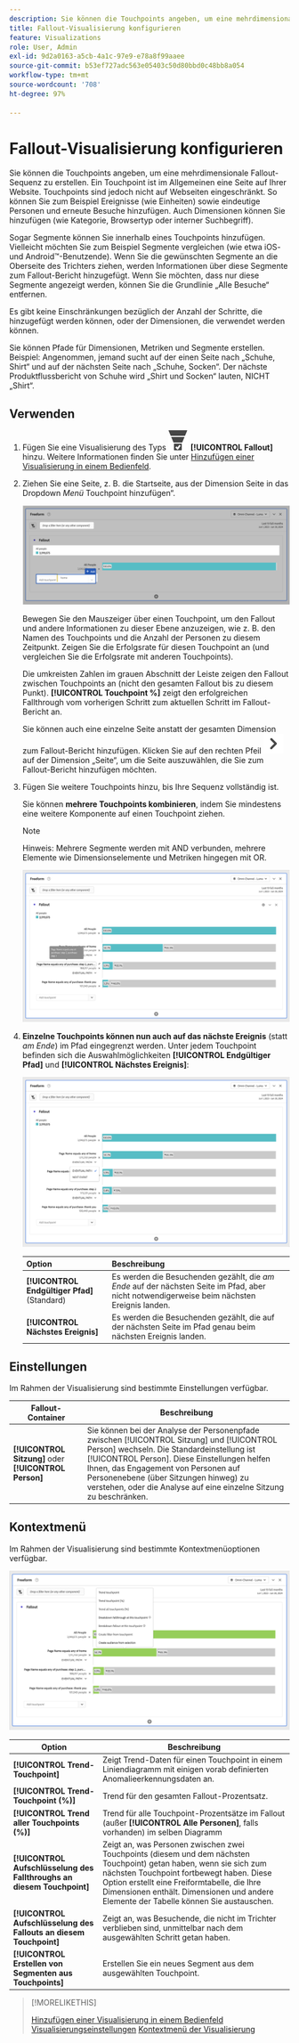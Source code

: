 ```yaml
---
description: Sie können die Touchpoints angeben, um eine mehrdimensionale Fallout-Sequenz zu erstellen.
title: Fallout-Visualisierung konfigurieren
feature: Visualizations
role: User, Admin
exl-id: 9d2a0163-a5cb-4a1c-97e9-e78a8f99aaee
source-git-commit: b53ef727adc563e05403c50d80bbd0c48bb8a054
workflow-type: tm+mt
source-wordcount: '708'
ht-degree: 97%

---
```


# Fallout-Visualisierung konfigurieren

Sie können die Touchpoints angeben, um eine mehrdimensionale Fallout-Sequenz zu erstellen. Ein Touchpoint ist im Allgemeinen eine Seite auf Ihrer Website. Touchpoints sind jedoch nicht auf Webseiten eingeschränkt. So können Sie zum Beispiel Ereignisse (wie Einheiten) sowie eindeutige Personen und erneute Besuche hinzufügen. Auch Dimensionen können Sie hinzufügen (wie Kategorie, Browsertyp oder interner Suchbegriff).

Sogar Segmente können Sie innerhalb eines Touchpoints hinzufügen. Vielleicht möchten Sie zum Beispiel Segmente vergleichen (wie etwa iOS- und Android™-Benutzende). Wenn Sie die gewünschten Segmente an die Oberseite des Trichters ziehen, werden Informationen über diese Segmente zum Fallout-Bericht hinzugefügt. Wenn Sie möchten, dass nur diese Segmente angezeigt werden, können Sie die Grundlinie „Alle Besuche“ entfernen.

Es gibt keine Einschränkungen bezüglich der Anzahl der Schritte, die hinzugefügt werden können, oder der Dimensionen, die verwendet werden können.

Sie können Pfade für Dimensionen, Metriken und Segmente erstellen. Beispiel: Angenommen, jemand sucht auf der einen Seite nach „Schuhe, Shirt“ und auf der nächsten Seite nach „Schuhe, Socken“. Der nächste Produktflussbericht von Schuhe wird „Shirt und Socken“ lauten, NICHT „Shirt“.

## Verwenden

1. Fügen Sie eine Visualisierung des Typs ![ConversionFunnel](/help/assets/icons/ConversionFunnel.svg) **[!UICONTROL Fallout]** hinzu. Weitere Informationen finden Sie unter [Hinzufügen einer Visualisierung in einem Bedienfeld](../freeform-analysis-visualizations.md#add-visualizations-to-a-panel).
1. Ziehen Sie eine Seite, z. B. die Startseite, aus der Dimension Seite in das Dropdown *Menü* Touchpoint hinzufügen“.

   ![Die Startseite aus der Dimension „Seite“, die in das Feld „Touchpoint hinzufügen“ gezogen wurde.](assets/fallout-drag.png)

   Bewegen Sie den Mauszeiger über einen Touchpoint, um den Fallout und andere Informationen zu dieser Ebene anzuzeigen, wie z. B. den Namen des Touchpoints und die Anzahl der Personen zu diesem Zeitpunkt. Zeigen Sie die Erfolgsrate für diesen Touchpoint an (und vergleichen Sie die Erfolgsrate mit anderen Touchpoints).

   Die umkreisten Zahlen im grauen Abschnitt der Leiste zeigen den Fallout zwischen Touchpoints an (nicht den gesamten Fallout bis zu diesem Punkt). **[!UICONTROL Touchpoint %]** zeigt den erfolgreichen Fallthrough vom vorherigen Schritt zum aktuellen Schritt im Fallout-Bericht an.

   Sie können auch eine einzelne Seite anstatt der gesamten Dimension zum Fallout-Bericht hinzufügen. Klicken Sie auf den rechten Pfeil ![ChevronRight](/help/assets/icons/ChevronRight.svg) auf der Dimension „Seite“, um die Seite auszuwählen, die Sie zum Fallout-Bericht hinzufügen möchten.

1. Fügen Sie weitere Touchpoints hinzu, bis Ihre Sequenz vollständig ist.

   Sie können **mehrere Touchpoints kombinieren**, indem Sie mindestens eine weitere Komponente auf einen Touchpoint ziehen. 

   >[!NOTE]
   >
   >Hinweis: Mehrere Segmente werden mit AND verbunden, mehrere Elemente wie Dimensionselemente und Metriken hingegen mit OR.

   ![Die Touchpoints „Page:CamerRoll“ oder „Page: Camera“ sind hervorgehoben.](assets/fallout-or.png)

1. **Einzelne Touchpoints können nun auch auf das nächste Ereignis** (statt *am Ende*) im Pfad eingegrenzt werden. Unter jedem Touchpoint befinden sich die Auswahlmöglichkeiten **[!UICONTROL Endgültiger Pfad]** und **[!UICONTROL Nächstes Ereignis]**:

   ![Die Ansicht „Alle Besuche“ mit hervorgehobener Option „Endgültiger Pfad“. ](assets/fallout-nexthit.png)

   | Option | Beschreibung |
   |---|---|
   | **[!UICONTROL Endgültiger Pfad]** (Standard) | Es werden die Besuchenden gezählt, die *am Ende* auf der nächsten Seite im Pfad, aber nicht notwendigerweise beim nächsten Ereignis landen. |
   | **[!UICONTROL Nächstes Ereignis]** | Es werden die Besuchenden gezählt, die auf der nächsten Seite im Pfad genau beim nächsten Ereignis landen. |


## Einstellungen

Im Rahmen der Visualisierung sind bestimmte Einstellungen verfügbar.

| Fallout-Container | Beschreibung |
|--- |--- |
| **[!UICONTROL Sitzung]** oder **[!UICONTROL Person]** | Sie können bei der Analyse der Personenpfade zwischen [!UICONTROL Sitzung] und [!UICONTROL Person] wechseln. Die Standardeinstellung ist [!UICONTROL Person]. Diese Einstellungen helfen Ihnen, das Engagement von Personen auf Personenebene (über Sitzungen hinweg) zu verstehen, oder die Analyse auf eine einzelne Sitzung zu beschränken. |


## Kontextmenü

Im Rahmen der Visualisierung sind bestimmte Kontextmenüoptionen verfügbar.

![Fallout-Optionen](assets/fallout-options.png)

| Option | Beschreibung |
|--- |--- |
| **[!UICONTROL Trend-Touchpoint]** | Zeigt Trend-Daten für einen Touchpoint in einem Liniendiagramm mit einigen vorab definierten Anomalieerkennungsdaten an. |
| **[!UICONTROL Trend-Touchpoint (%)]** | Trend für den gesamten Fallout-Prozentsatz. |
| **[!UICONTROL Trend aller Touchpoints (%)]** | Trend für alle Touchpoint-Prozentsätze im Fallout (außer **[!UICONTROL Alle Personen]**, falls vorhanden) im selben Diagramm |
| **[!UICONTROL Aufschlüsselung des Fallthroughs an diesem Touchpoint]** | Zeigt an, was Personen zwischen zwei Touchpoints (diesem und dem nächsten Touchpoint) getan haben, wenn sie sich zum nächsten Touchpoint fortbewegt haben. Diese Option erstellt eine Freiformtabelle, die Ihre Dimensionen enthält. Dimensionen und andere Elemente der Tabelle können Sie austauschen. |
| **[!UICONTROL Aufschlüsselung des Fallouts an diesem Touchpoint]** | Zeigt an, was Besuchende, die nicht im Trichter verblieben sind, unmittelbar nach dem ausgewählten Schritt getan haben. |
| **[!UICONTROL Erstellen von Segmenten aus Touchpoints]** | Erstellen Sie ein neues Segment aus dem ausgewählten Touchpoint. |

>[!MORELIKETHIS]
>
>[Hinzufügen einer Visualisierung in einem Bedienfeld](/help/analyze/analysis-workspace/visualizations/freeform-analysis-visualizations.md#add-visualizations-to-a-panel)
>[Visualisierungseinstellungen](/help/analyze/analysis-workspace/visualizations/freeform-analysis-visualizations.md#settings)
>[Kontextmenü der Visualisierung](/help/analyze/analysis-workspace/visualizations/freeform-analysis-visualizations.md#context-menu)
>

